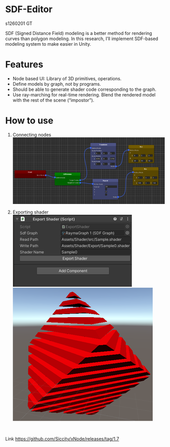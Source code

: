 # SDF-Editor
s1260201 GT

 SDF (Signed Distance Field) modeling is a better  method for rendering curves than polygon modeling. In this research, I’ll implement SDF-based modeling system to make easier in Unity.
<br>

# Features
* Node based UI: Library of 3D primitives, operations.
* Define models by graph, not by programs.
* Should be able to generate shader code corresponding to the graph.
* Use ray-marching for real-time rendering. Blend the rendered model with the rest of the scene (“impostor”).


# How to use
1. Connecting nodes
![Nodes](Doc/img/middium_tree.png)


2. Exporting shader
![Inspector](Doc/img/Inspector.png)
![Shader](Doc/img/middium.png)

<br>

Link
https://github.com/Siccity/xNode/releases/tag/1.7

